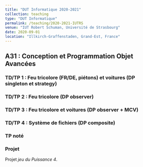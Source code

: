 ```yaml
---
title: "DUT Informatique 2020-2021"
collection: teaching
type: "DUT Informatique"
permalink: /teaching/2020-2021-IUTRS
venue: "IUT Robert Schuman, Université de Strasbourg"
date: 2020-09-01
location: "Illkirch-Graffenstaden, Grand-Est, France"
---
```


## A31 : Conception et Programmation Objet Avancées

### TD/TP 1 : Feu tricolore (FR/DE, piétons) et voitures (DP singleton et strategy)

### TD/TP 2 : Feu tricolore (DP observer)

### TD/TP 3 : Feu tricolore et voitures (DP observer + MCV)

### TD/TP 4 : Système de fichiers (DP composite)

### TP noté

### Projet

Projet *jeu du Puissance 4*.
